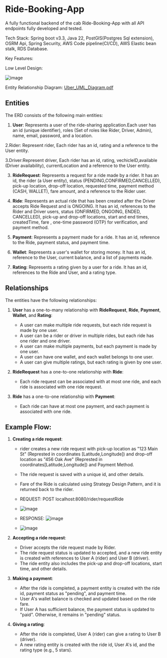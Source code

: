 # Ride-Booking-App
A fully functional backend of the cab Ride-Booking-App with all API endpoints fully developed and tested.

Tech Stack: Spring boot v3.3, Java 22, PostGIS(Postgres Sql extension), OSRM Api, Spring Security, AWS Code pipeline(CI/CD), AWS Elastic bean stalk, RDS Database.

Key Features:


Low Level Design:

![image](https://github.com/user-attachments/assets/1d504c2a-4db0-4978-845b-1b8452015d04)

Entity Relationship Diagram:
[Uber_UML_Diagram.pdf](https://github.com/user-attachments/files/16875695/Uber_UML_Diagram.pdf)

## Entities

The ERD consists of the following main entities:

1. **User**: Represents a user of the ride-sharing application.Each user has an id (unique identifier), roles (Set of roles like Rider, Driver, Admin), name, email, password, and a location.

2.Rider: Represent rider, Each rider has an id, rating and a reference to the User entity.

3.Driver:Represent driver, Each rider has an id, rating, vechicleID,available (Driver availability), currentLocation and a reference to the User entity.

3. **RideRequest**: Represents a request for a ride made by a rider. It has an id, the rider (a User entity), status (PENDING,CONFIRMED,CANCELLED), pick-up location, drop-off location, requested time, payment method (CASH, WALLET), fare amount, and a reference to the Rider user.

4. **Ride**: Represents an actual ride that has been created after the Driver accepts Ride Request and is ONGOING.
It has an id, references to the Rider and Driver users, status (ONFIRMED, ONGOING, ENDED, CANCELLED), pick-up and drop-off locations, start and end times, createdTime, fare , one-time password (OTP) for verification, and payment method.

6. **Payment**: Represents a payment made for a ride. It has an id, reference to the Ride, payment status, and payment time.

7. **Wallet**: Represents a user's wallet for storing money. It has an id, reference to the User, current balance, and a list of payments made.

8. **Rating**: Represents a rating given by a user for a ride. It has an id, references to the Ride and User, and a rating type.

## Relationships

The entities have the following relationships:

1. **User** has a one-to-many relationship with **RideRequest**, **Ride**, **Payment**, **Wallet**, and **Rating**:
   - A user can make multiple ride requests, but each ride request is made by one user.
   - A user can be a rider or driver in multiple rides, but each ride has one rider and one driver.
   - A user can make multiple payments, but each payment is made by one user.
   - A user can have one wallet, and each wallet belongs to one user.
   - A user can give multiple ratings, but each rating is given by one user.

2. **RideRequest** has a one-to-one relationship with **Ride**:
   - Each ride request can be associated with at most one ride, and each ride is associated with one ride request.

3. **Ride** has a one-to-one relationship with **Payment**:
   - Each ride can have at most one payment, and each payment is associated with one ride.

## Example Flow:

1. **Creating a ride request**:
   - rider creates a new ride request with pick-up location as "123 Main St" (Represted in coordinates [Latitude,Longitude]) and drop-off location as "456 Oak Ave"          (Represted in coordinates[Latitude,Longitude]) and Payment Method.
   - The ride request is saved with a unique id, and other details.
   - Fare of the Ride is calculated using Strategy Design Pattern, and it is returned back to the rider.
   - REQUEST: POST localhost:8080/rider/requestRide
   - ![image](https://github.com/user-attachments/assets/09e45e03-ea66-4fdf-add1-63174a5f9692)
  
   - RESPONSE: ![image](https://github.com/user-attachments/assets/27be01ff-199e-4773-b366-862c40c44522)
   - ![image](https://github.com/user-attachments/assets/bb5791e5-587f-47a7-91e3-4a09ca07a12e)


2. **Accepting a ride request**:
   - Driver accepts the ride request made by Rider.
   - The ride request status is updated to accepted, and a new ride entity is created with references to User A (rider) and User B (driver).
   - The ride entity also includes the pick-up and drop-off locations, start time, and other details.
 

3. **Making a payment**:
   - After the ride is completed, a payment entity is created with the ride id, payment status as "pending", and payment time.
   - User A's wallet balance is checked and updated based on the ride fare.
   - If User A has sufficient balance, the payment status is updated to "paid". Otherwise, it remains in "pending" status.

4. **Giving a rating**:
   - After the ride is completed, User A (rider) can give a rating to User B (driver).
   - A new rating entity is created with the ride id, User A's id, and the rating type (e.g., 5 stars).
  

  
